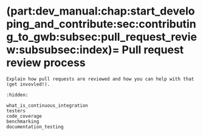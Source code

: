 (part:dev_manual:chap:start_developing_and_contribute:sec:contributing_to_gwb:subsec:pull_request_review:subsubsec:index)=
Pull request review process
===========================

```{todo}
Explain how pull requests are reviewed and how you can help with that (get invovled!).
```


```{toctree}
:hidden:

what_is_continuous_integration
testers
code_coverage
benchmarking
documentation_testing
```